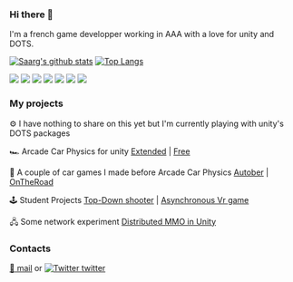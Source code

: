 ### Hi there 👋
I'm a french game developper working in AAA with a love for unity and DOTS.

[![Saarg's github stats](https://github-readme-stats.vercel.app/api?username=Saarg&show_icons=true&count_private=true)](https://github.com/anuraghazra/github-readme-stats)
[![Top Langs](https://github-readme-stats.vercel.app/api/top-langs/?username=Saarg&layout=compact)](https://github.com/anuraghazra/github-readme-stats)

![](https://img.shields.io/badge/Engine-Unity-informational?style=flat&logo=unity&logoColor=white&color=3dbb3d)
![](https://img.shields.io/badge/Engine-Unreal-informational?style=flat&logo=unreal%20engine&logoColor=white&color=3dbb3d)
![](https://img.shields.io/badge/Editor-Rider-informational?style=flat&logo=jetbrains&logoColor=white&color=3dbb3d)
![](https://img.shields.io/badge/Editor-VSCode-informational?style=flat&logo=visual%20studio%20code&logoColor=white&color=3dbb3d)
![](https://img.shields.io/badge/Editor-VisualStudio-informational?style=flat&logo=visual%20studio&logoColor=white&color=3dbb3d)
![](https://img.shields.io/badge/Languages-C%23-informational?style=flat&logo=c%20sharp&logoColor=white&color=3dbb3d)
![](https://img.shields.io/badge/Languages-C++-informational?style=flat&logo=c++&logoColor=white&color=3dbb3d)

### My projects
⚙️ I have nothing to share on this yet but I'm currently playing with unity's DOTS packages

🏎️ Arcade Car Physics for unity [Extended](http://u3d.as/1uAA) | [Free](http://u3d.as/1crp)

🚗 A couple of car games I made before Arcade Car Physics [Autober](https://saarg.itch.io/autober) | [OnTheRoad](https://saarg.itch.io/ontheroad)

🕹️ Student Projects [Top-Down shooter](https://github.com/Saarg/InfinityProject) | [Asynchronous Vr game](https://github.com/Saarg/Dungeon-VR)

🖧 Some network experiment [Distributed MMO in Unity](https://github.com/Saarg/Unity_MMO_Demo)

### Contacts
[📧 mail](mailto:jean_milsonneau@lavabit.com) or [![Twitter](http://i.imgur.com/wWzX9uB.png) twitter](https://twitter.com/grimion_)
